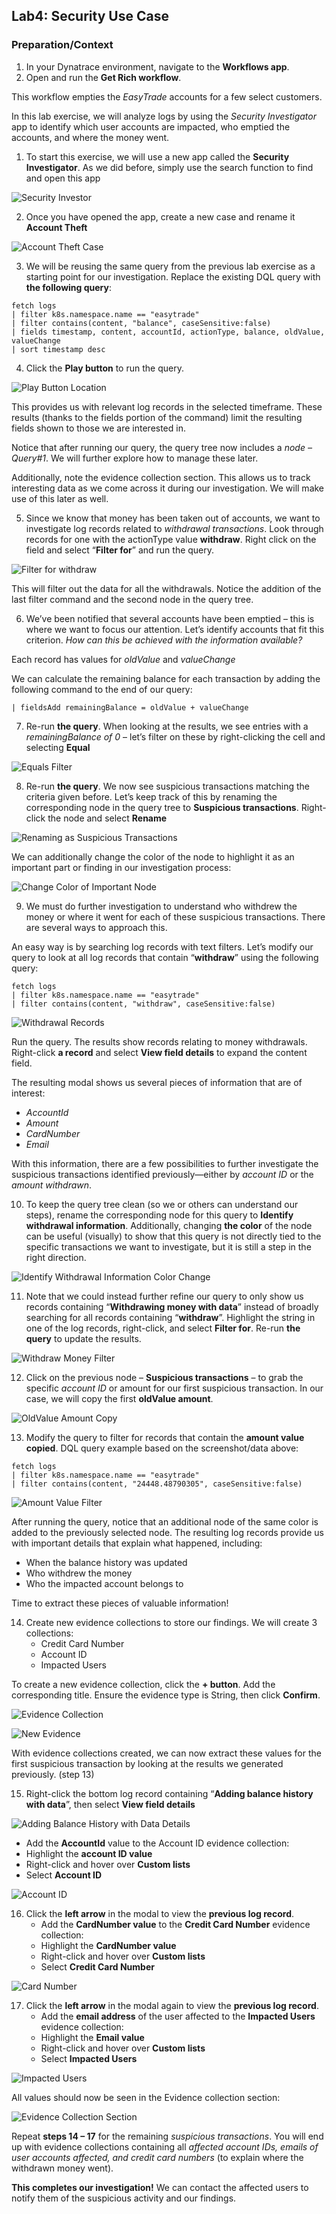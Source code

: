 ## Lab4: Security Use Case
 
### Preparation/Context 
 
1.	In your Dynatrace environment, navigate to the **Workflows app**. 
2.	Open and run the **Get Rich workflow**. 
 
This workflow empties the *EasyTrade* accounts for a few select customers.   

In this lab exercise, we will analyze logs by using the *Security Investigator* app to identify which user accounts are impacted, who emptied the accounts, and where the money went. 

1.	To start this exercise, we will use a new app called the **Security Investigator**. As we did before, simply use the search function to find and open this app  

![Security Investor](../../assets/images/SecurityInvestigator.png)

2.	Once you have opened the app, create a new case and rename it **Account Theft**  

![Account Theft Case](../../assets/images/AccountTheftCase.png)

3.	We will be reusing the same query from the previous lab exercise as a starting point for our investigation. Replace the existing DQL query with **the following query**: 

```DQL
fetch logs 
| filter k8s.namespace.name == "easytrade" 
| filter contains(content, "balance", caseSensitive:false) 
| fields timestamp, content, accountId, actionType, balance, oldValue, valueChange 
| sort timestamp desc
```

4.	Click the **Play button** to run the query. 
  
![Play Button Location](../../assets/images/PlayButton.png)

This provides us with relevant log records in the selected timeframe. These results (thanks to the fields portion of the command) limit the resulting fields shown to those we are interested in. 
 
Notice that after running our query, the query tree now includes a *node – Query#1*. We will further explore how to manage these later. 

Additionally, note the evidence collection section. This allows us to track interesting data as we come across it during our investigation. We will make use of this later as well. 

5.	Since we know that money has been taken out of accounts, we want to investigate log records related to *withdrawal transactions*. Look through records for one with the actionType value **withdraw**. Right click on the field and select “**Filter for**” and run the query.
 
![Filter for withdraw](../../assets/images/FilterForWithdraw.png)

This will filter out the data for all the withdrawals. Notice the addition of the last filter command and the second node in the query tree. 

6.	We’ve been notified that several accounts have been emptied – this is where we want to focus our attention. Let’s identify accounts that fit this criterion. *How can this be achieved with the information available?*

Each record has values for *oldValue* and *valueChange* 

We can calculate the remaining balance for each transaction by adding the following command to the end of our query: 

```DQL
| fieldsAdd remainingBalance = oldValue + valueChange 
```

7.	Re-run **the query**. When looking at the results, we see entries with a *remainingBalance of 0* – let’s filter on these by right-clicking the cell and selecting **Equal** 

![Equals Filter](../../assets/images/Equal0.png)

8.	Re-run **the query**. We now see suspicious transactions matching the criteria given before. Let’s keep track of this by renaming the corresponding node in the query tree to **Suspicious transactions**. Right-click the node and select **Rename** 
 
![Renaming as Suspicious Transactions](../../assets/images/RenameSuspicousTransaction.png)

We can additionally change the color of the node to highlight it as an important part or finding in our investigation process: 

![Change Color of Important Node](../../assets/images/ChangeColorNode.png)

9.	We must do further investigation to understand who withdrew the money or where it went for each of these suspicious transactions. There are several ways to approach this.  
 
An easy way is by searching log records with text filters. Let’s modify our query to look at all log records that contain “**withdraw**” using the following query: 

```DQL
fetch logs 
| filter k8s.namespace.name == "easytrade" 
| filter contains(content, "withdraw", caseSensitive:false) 
```

![Withdrawal Records](../../assets/images/WithdrawalRecords.png)

Run the query. The results show records relating to money withdrawals. Right-click **a record** and select **View field details** to expand the content field. 
 

The resulting modal shows us several pieces of information that are of interest: 
- *AccountId*
- *Amount*
- *CardNumber* 
- *Email*

With this information, there are a few possibilities to further investigate the suspicious transactions identified previously—either by *account ID* or the *amount withdrawn*.

10.	To keep the query tree clean (so we or others can understand our steps), rename the corresponding node for this query to **Identify withdrawal information**. Additionally, changing **the color** of the node can be useful (visually) to show that this query is not directly tied to the specific transactions we want to investigate, but it is still a step in the right direction.
 
![Identify Withdrawal Information Color Change](../../assets/images/ChangeColorIdentifyWithdrawalInformation.png)

11.	Note that we could instead further refine our query to only show us records containing “**Withdrawing money with data**” instead of broadly searching for all records containing “**withdraw**”. Highlight the string in one of the log records, right-click, and select **Filter for**. Re-run **the query** to update the results. 
 
![Withdraw Money Filter](../../assets/images/WithdrawMoneyFilter.png)

12.	Click on the previous node – **Suspicious transactions** – to grab the specific *account ID* or amount for our first suspicious transaction. In our case, we will copy the first **oldValue amount**. 
 
![OldValue Amount Copy](../../assets/images/OldValueAmount.png)

13.	 Modify the query to filter for records that contain the **amount value copied**. DQL query example based on the screenshot/data above: 

```DQL
fetch logs 
| filter k8s.namespace.name == "easytrade" 
| filter contains(content, "24448.48790305", caseSensitive:false) 
```

![Amount Value Filter](../../assets/images/AmountValueFilter.png)

After running the query, notice that an additional node of the same color is added to the previously selected node. The resulting log records provide us with important details that explain what happened, including: 
- When the balance history was updated 
- Who withdrew the money 
- Who the impacted account belongs to 
 
Time to extract these pieces of valuable information!  

14.	Create new evidence collections to store our findings. We will create 3 collections: 
    - Credit Card Number 
    - Account ID 
    - Impacted Users 

To create a new evidence collection, click the **+ button**. Add the corresponding title. Ensure the evidence type is String, then click **Confirm**. 

![Evidence Collection](../../assets/images/EvidenceCollection.png)

![New Evidence](../../assets/images/NewEvidence.png)

With evidence collections created, we can now extract these values for the first suspicious transaction by looking at the results we generated previously. (step 13) 

15.	Right-click the bottom log record containing “**Adding balance history with data**”, then select **View field details** 
  
![Adding Balance History with Data Details](../../assets/images/AddingBalanceHistoryViewFieldDetails.png)

- Add the **AccountId** value to the Account ID evidence collection: 
- Highlight the **account ID value**
- Right-click and hover over **Custom lists** 
- Select **Account ID** 
 
![Account ID](../../assets/images/AccountID.png)

16.	Click the **left arrow** in the modal to view the **previous log record**. 
    - Add the **CardNumber value** to the **Credit Card Number** evidence collection: 
    - Highlight the **CardNumber value** 
    - Right-click and hover over **Custom lists** 
    - Select **Credit Card Number** 

![Card Number](../../assets/images/CardNumber.png)
  
17.	Click the **left arrow** in the modal again to view the **previous log record**. 
    - Add the **email address** of the user affected to the **Impacted Users** evidence collection: 
    - Highlight the **Email value** 
    - Right-click and hover over **Custom lists** 
    - Select **Impacted Users** 

![Impacted Users](../../assets/images/ImpactedUsers.png)
  
All values should now be seen in the Evidence collection section: 

![Evidence Collection Section](../../assets/images/EvidenceCollectionSection.png)
 
Repeat **steps 14 – 17** for the remaining *suspicious transactions*. You will end up with evidence collections containing all *affected account IDs, emails of user accounts affected, and credit card numbers* (to explain where the withdrawn money went). 
 
**This completes our investigation!** We can contact the affected users to notify them of the suspicious activity and our findings. 